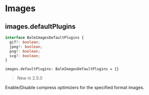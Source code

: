# Images

## images.defaultPlugins

```ts
interface BalmImagesDefaultPlugins {
  gif?: boolean;
  jpeg?: boolean;
  png?: boolean;
  svg?: boolean;
}
```

`images.defaultPlugins: BalmImagesDefaultPlugins = {}`

> New in 2.5.0

Enable/Disable compress optimizers for the specified format images.
